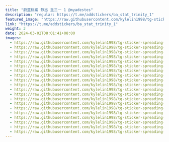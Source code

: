 ```yaml
---
title: "蔚蓝档案 静态 圣三一 1 @myadestes"
description: "regular: https://t.me/addstickers/ba_stat_trinity_1"
featured_image: "https://raw.githubusercontent.com/kylelin1998/tg-sticker-spreading-worldwide-images/main/img/78241163-d859-4dd1-bf2c-4125fb491296.jpg"
link: "https://t.me/addstickers/ba_stat_trinity_1"
weight: 3
date: 2024-03-02T08:01:41+08:00
images:
  - https://raw.githubusercontent.com/kylelin1998/tg-sticker-spreading-worldwide-images/main/img/78241163-d859-4dd1-bf2c-4125fb491296.jpg
  - https://raw.githubusercontent.com/kylelin1998/tg-sticker-spreading-worldwide-images/main/img/c366c696-85ef-480c-8f3a-fe4090717732.jpg
  - https://raw.githubusercontent.com/kylelin1998/tg-sticker-spreading-worldwide-images/main/img/f61202ff-bb20-499a-bc47-c784e0fc8358.jpg
  - https://raw.githubusercontent.com/kylelin1998/tg-sticker-spreading-worldwide-images/main/img/b1a90f06-ae66-47d6-8725-58e10f05b87e.jpg
  - https://raw.githubusercontent.com/kylelin1998/tg-sticker-spreading-worldwide-images/main/img/5c14f631-523b-4d5e-9030-f8775848ba26.jpg
  - https://raw.githubusercontent.com/kylelin1998/tg-sticker-spreading-worldwide-images/main/img/28a46fab-8d5a-4f0d-9913-cd436ad3f961.jpg
  - https://raw.githubusercontent.com/kylelin1998/tg-sticker-spreading-worldwide-images/main/img/b2b1e896-2938-4d9f-b09a-8bdc36b87c08.jpg
  - https://raw.githubusercontent.com/kylelin1998/tg-sticker-spreading-worldwide-images/main/img/d0cd6307-015f-46db-a7fb-a68df847be61.jpg
  - https://raw.githubusercontent.com/kylelin1998/tg-sticker-spreading-worldwide-images/main/img/cc53f0f0-7156-4fe4-9d4b-6a98969b04ed.jpg
  - https://raw.githubusercontent.com/kylelin1998/tg-sticker-spreading-worldwide-images/main/img/5fa169e9-44d7-4bde-bbb2-ea4c56f9e1e9.jpg
  - https://raw.githubusercontent.com/kylelin1998/tg-sticker-spreading-worldwide-images/main/img/c490f6e4-adcf-4400-8ee5-37cca4ff1b95.jpg
  - https://raw.githubusercontent.com/kylelin1998/tg-sticker-spreading-worldwide-images/main/img/bfbb355f-2fbc-4367-b056-01112c059904.jpg
  - https://raw.githubusercontent.com/kylelin1998/tg-sticker-spreading-worldwide-images/main/img/7211ac84-420f-4e17-9aea-138b84f0291d.jpg
  - https://raw.githubusercontent.com/kylelin1998/tg-sticker-spreading-worldwide-images/main/img/dc383f76-3be2-4d33-9c9e-78c38bc85dad.jpg
  - https://raw.githubusercontent.com/kylelin1998/tg-sticker-spreading-worldwide-images/main/img/89229892-7b08-45d4-81b1-6b99f11287e3.jpg
  - https://raw.githubusercontent.com/kylelin1998/tg-sticker-spreading-worldwide-images/main/img/c303d8e2-ad7b-4325-93f6-62774b327b0f.jpg
  - https://raw.githubusercontent.com/kylelin1998/tg-sticker-spreading-worldwide-images/main/img/bcecc452-7db6-40cd-8839-db0ce2e4620c.jpg
  - https://raw.githubusercontent.com/kylelin1998/tg-sticker-spreading-worldwide-images/main/img/fc5e460e-30f8-4ecc-bdf4-417cccbe4ce4.jpg
  - https://raw.githubusercontent.com/kylelin1998/tg-sticker-spreading-worldwide-images/main/img/57964130-e3da-4abf-a271-db495e202cf3.jpg
  - https://raw.githubusercontent.com/kylelin1998/tg-sticker-spreading-worldwide-images/main/img/3fa6b22f-7604-4e51-87d8-5b0819212830.jpg
---
```

